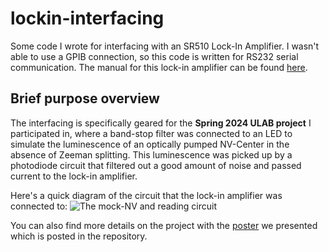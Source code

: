# lockin-interfacing
Some code I wrote for interfacing with an SR510 Lock-In Amplifier. I wasn't able to use a GPIB connection, so this code is written for RS232 serial communication. The manual for this lock-in amplifier can be found [here](http://wearcam.org/sr510.pdf). 

## Brief purpose overview
The interfacing is specifically geared for the **Spring 2024 ULAB project** I participated in, where a band-stop filter was connected to an LED to simulate the luminescence of an optically pumped NV-Center in the absence of Zeeman splitting. This luminescence was picked up by a photodiode circuit that filtered out a good amount of noise and passed current to the lock-in amplifier.

Here's a quick diagram of the circuit that the lock-in amplifier was connected to:
![The mock-NV and reading circuit](/README-assets/circuit.svg)

You can also find more details on the project with the [poster](ulabposter.pdf) we presented which is posted in the repository.
